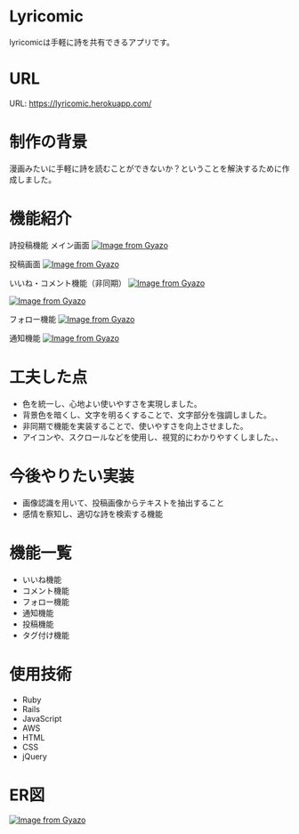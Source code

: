 # Lyricomic
lyricomicは手軽に詩を共有できるアプリです。

# URL
URL: https://lyricomic.herokuapp.com/

# 制作の背景
漫画みたいに手軽に詩を読むことができないか？ということを解決するために作成しました。

# 機能紹介
詩投稿機能
メイン画面
[![Image from Gyazo](https://i.gyazo.com/1748995994aa11a28a8f10ccc5b3298c.gif)](https://gyazo.com/1748995994aa11a28a8f10ccc5b3298c)

投稿画面
[![Image from Gyazo](https://i.gyazo.com/3e01249ce764a35d86463b40eb921981.gif)](https://gyazo.com/3e01249ce764a35d86463b40eb921981)

いいね・コメント機能（非同期）
[![Image from Gyazo](https://i.gyazo.com/381169ef41cd50599498063800db6554.gif)](https://gyazo.com/381169ef41cd50599498063800db6554)

[![Image from Gyazo](https://i.gyazo.com/8b44659d6f45d4615b3d8698ff107bc6.gif)](https://gyazo.com/8b44659d6f45d4615b3d8698ff107bc6)

フォロー機能
[![Image from Gyazo](https://i.gyazo.com/5e4f4ec2664cad9ec9b6e5c678c55d5e.gif)](https://gyazo.com/5e4f4ec2664cad9ec9b6e5c678c55d5e)

通知機能
[![Image from Gyazo](https://i.gyazo.com/93e3cba35113efef0320b0f1dabf44c5.gif)](https://gyazo.com/93e3cba35113efef0320b0f1dabf44c5)

# 工夫した点
- 色を統一し、心地よい使いやすさを実現しました。
- 背景色を暗くし、文字を明るくすることで、文字部分を強調しました。
- 非同期で機能を実装することで、使いやすさを向上させました。
- アイコンや、スクロールなどを使用し、視覚的にわかりやすくしました。、

# 今後やりたい実装
- 画像認識を用いて、投稿画像からテキストを抽出すること
- 感情を察知し、適切な詩を検索する機能

# 機能一覧
- いいね機能
- コメント機能
- フォロー機能
- 通知機能
- 投稿機能
- タグ付け機能

# 使用技術
- Ruby
- Rails
- JavaScript
- AWS
- HTML
- CSS
- jQuery

# ER図
[![Image from Gyazo](https://i.gyazo.com/7c51a6cd5a8febd21141e3d4fc5c43b5.png)](https://gyazo.com/7c51a6cd5a8febd21141e3d4fc5c43b5)
